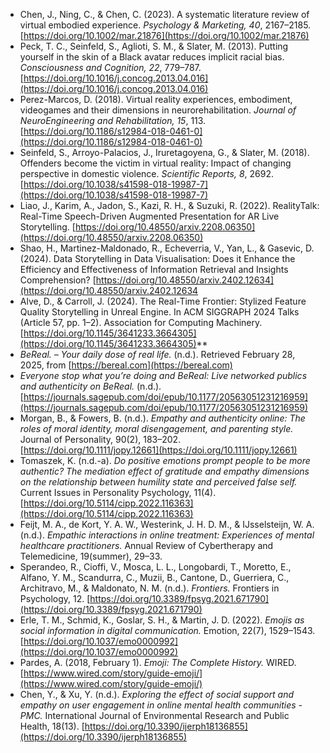 
- Chen, J., Ning, C., & Chen, C. (2023). A systematic literature review of virtual embodied experience. _Psychology & Marketing, 40_, 2167–2185. [https://doi.org/10.1002/mar.21876](https://doi.org/10.1002/mar.21876)
- Peck, T. C., Seinfeld, S., Aglioti, S. M., & Slater, M. (2013). Putting yourself in the skin of a Black avatar reduces implicit racial bias. _Consciousness and Cognition, 22_, 779–787. [https://doi.org/10.1016/j.concog.2013.04.016](https://doi.org/10.1016/j.concog.2013.04.016)
- Perez-Marcos, D. (2018). Virtual reality experiences, embodiment, videogames and their dimensions in neurorehabilitation. _Journal of NeuroEngineering and Rehabilitation, 15_, 113. [https://doi.org/10.1186/s12984-018-0461-0](https://doi.org/10.1186/s12984-018-0461-0)
- Seinfeld, S., Arroyo-Palacios, J., Iruretagoyena, G., & Slater, M. (2018). Offenders become the victim in virtual reality: Impact of changing perspective in domestic violence. _Scientific Reports, 8_, 2692. [https://doi.org/10.1038/s41598-018-19987-7](https://doi.org/10.1038/s41598-018-19987-7)
- Liao, J., Karim, A., Jadon, S., Kazi, R. H., & Suzuki, R. (2022). RealityTalk: Real-Time Speech-Driven Augmented Presentation for AR Live Storytelling. [https://doi.org/10.48550/arxiv.2208.06350](https://doi.org/10.48550/arxiv.2208.06350)
- Shao, H., Martinez-Maldonado, R., Echeverria, V., Yan, L., & Gasevic, D. (2024). Data Storytelling in Data Visualisation: Does it Enhance the Efficiency and Effectiveness of Information Retrieval and Insights Comprehension? [https://doi.org/10.48550/arxiv.2402.12634](https://doi.org/10.48550/arxiv.2402.12634
- Alve, D., & Carroll, J. (2024). The Real-Time Frontier: Stylized Feature Quality Storytelling in Unreal Engine. In ACM SIGGRAPH 2024 Talks (Article 57, pp. 1–2). Association for Computing Machinery. [https://doi.org/10.1145/3641233.3664305](https://doi.org/10.1145/3641233.3664305)**
- *BeReal. – Your daily dose of real life.* (n.d.). Retrieved February 28, 2025, from [https://bereal.com](https://bereal.com)
- *Everyone stop what you’re doing and BeReal: Live networked publics and authenticity on BeReal.* (n.d.). [https://journals.sagepub.com/doi/epub/10.1177/20563051231216959](https://journals.sagepub.com/doi/epub/10.1177/20563051231216959)
- Morgan, B., & Fowers, B. (n.d.). *Empathy and authenticity online: The roles of moral identity, moral disengagement, and parenting style.* Journal of Personality, 90(2), 183–202. [https://doi.org/10.1111/jopy.12661](https://doi.org/10.1111/jopy.12661)
- Tomaszek, K. (n.d.-a). *Do positive emotions prompt people to be more authentic? The mediation effect of gratitude and empathy dimensions on the relationship between humility state and perceived false self.* Current Issues in Personality Psychology, 11(4). [https://doi.org/10.5114/cipp.2022.116363](https://doi.org/10.5114/cipp.2022.116363)
- Feijt, M. A., de Kort, Y. A. W., Westerink, J. H. D. M., & IJsselsteijn, W. A. (n.d.). *Empathic interactions in online treatment: Experiences of mental healthcare practitioners.* Annual Review of Cybertherapy and Telemedicine, 19(summer), 29–33.
- Sperandeo, R., Cioffi, V., Mosca, L. L., Longobardi, T., Moretto, E., Alfano, Y. M., Scandurra, C., Muzii, B., Cantone, D., Guerriera, C., Architravo, M., & Maldonato, N. M. (n.d.). *Frontiers.* Frontiers in Psychology, 12. [https://doi.org/10.3389/fpsyg.2021.671790](https://doi.org/10.3389/fpsyg.2021.671790)
- Erle, T. M., Schmid, K., Goslar, S. H., & Martin, J. D. (2022). *Emojis as social information in digital communication.* Emotion, 22(7), 1529–1543. [https://doi.org/10.1037/emo0000992](https://doi.org/10.1037/emo0000992)
- Pardes, A. (2018, February 1). *Emoji: The Complete History.* WIRED. [https://www.wired.com/story/guide-emoji/](https://www.wired.com/story/guide-emoji/)
- Chen, Y., & Xu, Y. (n.d.). *Exploring the effect of social support and empathy on user engagement in online mental health communities - PMC.* International Journal of Environmental Research and Public Health, 18(13). [https://doi.org/10.3390/ijerph18136855](https://doi.org/10.3390/ijerph18136855)
